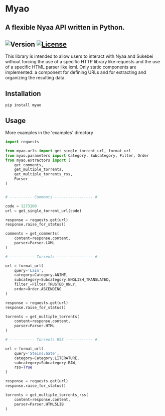 # Myao
## A flexible Nyaa API written in Python.
![Version](https://img.shields.io/badge/version-0.0.2-blue)
[![License](https://img.shields.io/badge/License-MIT-blue.svg)](https://en.wikipedia.org/wiki/MIT_License)
---
This library is intended to allow users to interact with Nyaa and Sukebei 
without forcing the use of a specific HTTP library like requests and the 
use of a specific HTML parser like lxml. Only static components are 
implemented: a component for defining URLs and for extracting and organizing 
the resulting data.

## Installation
```shell
pip install myao
```

## Usage
More examples in the 'examples' directory
```python
import requests

from myao.urls import get_single_torrent_url, format_url
from myao.parameters import Category, Subcategory, Filter, Order
from myao.extractors import (
    get_comments,
    get_multiple_torrents,
    get_multiple_torrents_rss,
    Parser
)


# ---------- Comments ----------------- #

code = 1273100
url = get_single_torrent_url(code)

response = requests.get(url)
response.raise_for_status()

comments = get_comments(
    content=response.content, 
    parser=Parser.LXML
)

# ----------- Torrents ---------------- #

url = format_url(
    query='Lain',
    category=Category.ANIME,
    subcategory=Subcategory.ENGLISH_TRANSLATED,
    filter_=Filter.TRUSTED_ONLY,
    order=Order.ASCENDING
)

response = requests.get(url)
response.raise_for_status()

torrents = get_multiple_torrents(
    content=response.content, 
    parser=Parser.HTML
)

# ----------- Torrents RSS ------------ #

url = format_url(
    query='Steins;Gate',
    category=Category.LITERATURE,
    subcategory=Subcategory.RAW,
    rss=True
)

response = requests.get(url)
response.raise_for_status()

torrents = get_multiple_torrents_rss(
    content=response.content,
    parser=Parser.HTML5LIB
)
```
